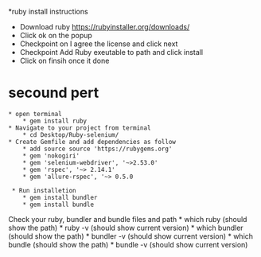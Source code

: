 *ruby install instructions
* Download ruby https://rubyinstaller.org/downloads/
* Click ok on the popup
* Checkpoint on I agree the license and click next
* Checkpoint Add Ruby exeutable to path and click install
* Click on finsih once it done
# secound pert
	* open terminal 
		* gem install ruby
	* Navigate to your project from terminal
		* cd Desktop/Ruby-selenium/
	* Create Gemfile and add dependencies as follow 
		* add source source 'https://rubygems.org'
		* gem 'nokogiri'
		* gem 'selenium-webdriver', '~>2.53.0'
		* gem 'rspec', '~> 2.14.1'
		* gem 'allure-rspec', '~> 0.5.0
		
	 * Run installetion 
		* gem install bundler
		* gem install bundle
Check your ruby, bundler and bundle files and path
		* which ruby (should show the path)
		* ruby -v (should show current version)
		* which bundler (should show the path)
		* bundler -v (should show current version)
		* which bundle (should show the path)
		* bundle -v (should show current version)
